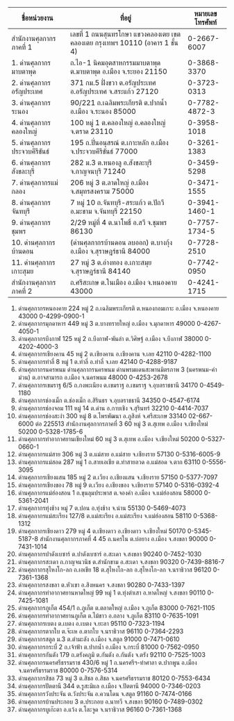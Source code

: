 

|ชื่อหน่วยงาน	|ที่อยู่|	หมายเลขโทรศัพท์|
|--|--|--|
|สำนักงานศุลกากรภาคที่ 1	|เลขที่ 1 ถนนสุนทรโกษา แขวงคลองเตย เขตคลองเตย กรุงเทพฯ 10110 (อาคาร 1 ชั้น 4)|	0-2667-6007|
|1. ด่านศุลกากรมาบตาพุด	|ถ.ไอ-1 นิคมอุตสาหกรรมมาบตาพุด ต.มาบตาพุด อ.เมือง จ.ระยอง 21150	|0-3868-3370|
|2. ด่านศุลกากรอรัญประเทศ|	371 กม.5 ฝั่งขวา ต.อรัญประเทศ อ.อรัญประเทศ จ.สระแก้ว 27120|	0-3723-0313|
|3. ด่านศุลกากรระนอง|	90/221 ถ.เฉลิมพระเกียรติ ต.ปากน้ำ อ.เมือง จ.ระนอง 85000	|0-7782-4872-3|
|4. ด่านศุลกากรคลองใหญ่	|100 หมู่ 1 ต.คลองใหญ่ อ.คลองใหญ่ จ.ตราด 23110|	0-3958-1018|
|5. ด่านศุลกากรประจวบคีรีขันธ์	|195 ถ.ปิ่นอนุสรณ์ ต.เกาะหลัก อ.เมือง จ.ประจวบคีรีขันธ์ 77000	|0-3261-1383|
|6. ด่านศุลกากรสังขละบุรี	|282 ม.3 ต.หนองลู อ.สังขละบุรี จ.กาญจนบุรี 71240	|0-3459-5298|
|7. ด่านศุลกากรแม่กลอง	|206 หมู่ 3 ต.ลาดใหญ่ อ.เมือง จ.สมุทรสงคราม 75000	|0-3471-1555|
|8. ด่านศุลกากรจันทบุรี	|7 หมู่ 10 ถ.จันทบุรี-สระแก้ว ต.ปัถวี อ.มะขาม จ.จันทบุรี 22150	|0-3941-1460-1|
|9. ด่านศุลกากรชุมพร	|2/29 หมู่ที่ 4 ต.นาโพธิ์ อ.สวี จ.ชุมพร 86130	|0-7757-1734-5|
|10. ด่านศุลกากรบ้านดอน|	(ด่านศุลกากรบ้านดอน ลบออก) ต.บางกุ้ง อ.เมือง จ.สุราษฎร์ธานี 84000|	0-7728-2510|
|11. ด่านศุลกากรเกาะสุมย|	27 หมู่ 3 ต.อ่างทอง อ.เกาะสมุย จ.สุราษฎร์ธานี 84140|	0-7742-0950|
|สำนักงานศุลกากรภาคที่ 2|	ถ.ศรีสะเกษ ต.ในเมือง อ.เมือง จ.หนองคาย 43000|	0-4241-1715|
1. ด่านศุลกากรหนองคาย	224 หมู่ 2 ถ.เฉลิมพระเกียรติ ต.หนองกอมเกาะ อ.เมือง จ.หนองคาย 43000	0-4299-0900-1
2. ด่านศุลกากรมุกดาหาร	449 หมู่ 3 ต.บางทรายใหญ่ อ.เมือง จ.มุกดาหาร 49000	0-4267-4050-1
3. ด่านศุลกากรบึงกาฬ	125 หมู่ 2 ถ.บึงกาฬ-พันลำ ต.วิศิษฐ์ อ.เมือง จ.บึงกาฬ 38000	0-4202-4000-3
4. ด่านศุลกากรเชียงคาน	45 หมู่ 2 ต.เชียงคาน อ.เชียงคาน จ.เลย 42110	0-4282-1100
5. ด่านศุลกากรท่าลี่	8 หมู่ 1 ต.ท่าลี่ อ.ท่าลี่ จ.เลย 42140	0-4288-9187
6. ด่านศุลกากรนครพนม	ด่านศุลกากรนครพนม ด่านพรมแดนสะพานมิตรภาพ 3 (นครพนม-คำม่วน) ต.อาจสามารถ อ.เมือง จ.นครพนม 48000	0-4253-2678
7. ด่านศุลกากรเขมราฐ	6/5 ถ.กงพะเนียง ต.เขมราฐ อ.เขมราฐ จ.อุบลราชธานี 34170	0-4549-1180
8. ด่านศุลกากรช่องเม็ก	ต.ช่องเม็ก อ.สิรินธร จ.อุบลราชธานี 34350	0-4547-6174
9. ด่านศุลกากรช่องจอม	111 หมู่ 14 ต.ด่าน อ.กาบเชิง จ.สุรินทร์ 32210	0-4414-7037
10. ด่านศุลกากรช่องสะงำ	300 หมู่ 8 ต.ไพรพัฒนา อ.ภูสิงห์ จ.ศรีสะเกษ 33140	02-667-6000 ต่อ 225513
สำนักงานศุลกากรภาคที่ 3	60 หมู่ 3 ต.สุเทพ อ.เมือง จ.เชียงใหม่ 50200	0-5328-1785-6
1. ด่านศุลกากรท่าอากาศยานเชียงใหม่	60 หมู่ 3 ต.สุเทพ อ.เมือง จ.เชียงใหม่ 50200	0-5327-0660-1
2. ด่านศุลกากรแม่สาย	306 หมู่ 3 ต.แม่สาย อ.แม่สาย จ.เชียงราย 57130	0-5316-6005-9
3. ด่านศุลกากรแม่สอด	287 หมู่ 1 ถ.สายเอเชีย ต.ท่าสายลวด อ.แม่สอด จ.ตาก 63110	0-5556-3095
4. ด่านศุลกากรเชียงแสน	185 หมู่ 2 ต.เวียง อ.เชียงแสน จ.เชียงราย 57150	0-5377-7097
5. ด่านศุลกากรเชียงของ	78 หมู่ 9 ต.เวียง อ.เชียงของ จ.เชียงราย 57140	0-5316-0392-4
6. ด่านศุลกากรแม่ฮ่องสอน	1 ถ.ขุนลุมประพาส ต.จองคำ อ.เมือง จ.แม่ฮ่องสอน 58000	0-5361-2041
7. ด่านศุลกากรทุ่งช้าง	หมู่ 7 ต.ปอน อ.ทุ่งช้าง จ.น่าน 55130	0-5469-4073
8. ด่านศุลกากรแม่สะเรียง	127/8 ต.แม่สะเรียง อ.แม่สะเรียง จ.แม่ฮ่องสอน 58110	0-5368-1312
9. ด่านศุลกากรเชียงดาว	279 หมู่ 4 ต.เชียงดาว อ.เชียงดาว จ.เชียงใหม่ 50170	0-5345-5187-8
สำนักงานศุลกากรภาคที่ 4	45 ถ.นครใน ต.บ่อยาง อ.เมือง จ.สงขลา 90000	0-7431-1014
1. ด่านศุลกากรปาดังเบซาร์	ต.ปาดังเบซาร์ อ.สะเดา จ.สงขลา 90240	0-7452-1030
2. ด่านศุลกากรสะเดา	ถ.กาญจนวนิช ต.สำนักขาม อ.สะเดา จ.สงขลา 90320	0-7439-8816-7
3. ด่านศุลกากรสุไหงโก-ลก	ถ.เอเชีย 18 ต.สุไหงโก-ลก อ.สุไหงโก-ลก จ.นราธิวาส 96120	0-7361-1368
4. ด่านศุลกากรสงขลา	ต.หัวเขา อ.สิงหนคร จ.สงขลา 90280	0-7433-1397
5. ด่านศุลกากรท่าอากาศยานหาดใหญ่	99 หมู่ 1 ต.ทุ่งตำเสา อ.หาดใหญ่ จ.สงขลา 90110	0-7425-1081
6. ด่านศุลกากรภูเก็ต	454/1 ถ.ภูเก็ต ต.ตลาดใหญ่ อ.เมือง จ.ภูเก็ต 83000	0-7621-1105
7. ด่านศุลกากรท่าอากาศยานภูเก็ต	ต.ไม้ขาว อ.ถลาง จ.ภูเก็ต 83110	0-7635-1091
8. ด่านศุลกากรเบตง	ต.เบตง อ.เบตง จ.ยะลา 95110	0-7323-1194
9. ด่านศุลกากรตากใบ	ต.จ๊ะเห อ.ตากใบ จ.นราธิวาส 96110	0-7364-2293
10. ด่านศุลกากรสตูล	ม.3 ต.ตำมะลัง อ.เมือง จ.สตูล 91000	0-7471-0610
11. ด่านศุลกากรกระบี่	2 ถ.เจ้าฟ้า ต.ปากน้ำ อ.เมือง จ.กระบี่ 81000	0-7562-0950
12. ด่านศุลกากรกันตัง	179 ถ.ตรังคภูมิ ต.กันตัง อ.กันตัง จ.ตรัง 92110	0-7525-1003
13. ด่านศุลกากรนครศรีธรรมราช	430/6 หมู่ 1 ถ.นครศรีฯ-ท่าศาลา ต.ปากพูน อ.เมือง จ.นครศรีธรรมราช 80000	0-7576-5314
14. ด่านศุลกากรสิชล	73 หมู่ 3 ต.สิชล อ.สิชล จ.นครศรีธรรมราช 80120	0-7553-6434
15. ด่านศุลกากรปัตตานี	344 ต.รูสะมิแล อ.เมือง จ.ปัตตานี 94000	0-7346-0203
16. ด่านศุลกากรวังประจัน	ต.วังประจัน อ.ควนโดน จ.สตูล 91160	0-7474-0166
17. ด่านศุลกากรบ้านประกอบ	3 ต.ประกอบ อ.นาทวี จ.สงขลา 90160	0-7489-0302
18. ด่านศุลกากรบูเก๊ะตา	อ.แว้ง ต.โละจูด จ.นราธิวาส 96160	0-7361-1368
<!--stackedit_data:
eyJoaXN0b3J5IjpbLTQyOTMwNTQ1MSwxODQ3MDM4ODA5XX0=
-->